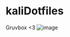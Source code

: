 # kaliDotfiles
Gruvbox <3
![image](https://github.com/CrimzDG/kaliDotfiles/assets/119901423/fdfbd10c-595d-4513-8b44-d73974c28d39)
